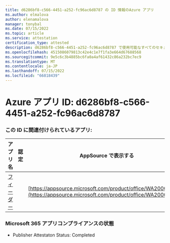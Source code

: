 ```yaml
---
title: d6286bf8-c566-4451-a252-fc96ac6d8787 の ID 情報のAzure アプリ
ms.author: elmalova
author: elenamalova
manager: tonybal
ms.date: 07/15/2022
ms.topic: article
ms.service: attestation
certification_type: attested
description: d6286bf8-c566-4451-a252-fc96ac6d8787 で使用可能なすべてのセキュリティとコンプライアンス情報。
ms.openlocfilehash: 4515086079813c42e4c1e7f1fa3e664d67688568
ms.sourcegitcommit: 9e5c6c3b4885bc6fa0a4af61432c86a232bc7ec9
ms.translationtype: MT
ms.contentlocale: ja-JP
ms.lasthandoff: 07/15/2022
ms.locfileid: "66818439"
---
```

# <a name="azure-app-id-d6286bf8-c566-4451-a252-fc96ac6d8787"></a>Azure アプリ ID: d6286bf8-c566-4451-a252-fc96ac6d8787


### <a name="apps-associated-with-this-id"></a>この ID に関連付けられているアプリ:
| **アプリ名** | **認定** | **AppSource で表示する** |
|--------------|---------------|-----------------------|
| [フィーダー](../forward/WA200004254.md) |  | [https://appsource.microsoft.com/product/office/WA200004254](https://appsource.microsoft.com/product/office/WA200004254) |

### <a name="microsoft-365-app-compliance-status"></a>Microsoft 365 アプリコンプライアンスの状態
- Publisher Attestaton Status: Completed
